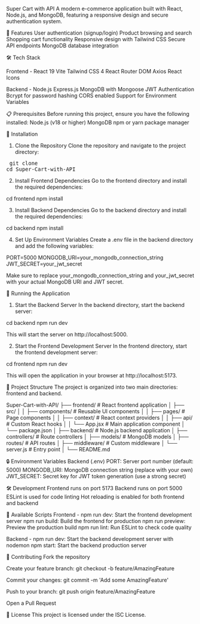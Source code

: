 Super Cart with API
A modern e-commerce application built with React, Node.js, and MongoDB, featuring a responsive design and secure authentication system.

🚀 Features
User authentication (signup/login)
Product browsing and search
Shopping cart functionality
Responsive design with Tailwind CSS
Secure API endpoints
MongoDB database integration


🛠️ Tech Stack

Frontend - 
React 19
Vite
Tailwind CSS 4
React Router DOM
Axios
React Icons

Backend - 
Node.js
Express.js
MongoDB with Mongoose
JWT Authentication
Bcrypt for password hashing
CORS enabled
Support for Environment Variables


📋 Prerequisites
Before running this project, ensure you have the following installed:
Node.js (v18 or higher)
MongoDB
npm or yarn package manager


🔧 Installation
1. Clone the Repository
Clone the repository and navigate to the project directory:

<pre> git clone <repository-url>
cd Super-Cart-with-API </pre>

2. Install Frontend Dependencies
Go to the frontend directory and install the required dependencies:

cd frontend
npm install

3. Install Backend Dependencies
Go to the backend directory and install the required dependencies:

cd backend
npm install

4. Set Up Environment Variables
Create a .env file in the backend directory and add the following variables:

PORT=5000
MONGODB_URI=your_mongodb_connection_string
JWT_SECRET=your_jwt_secret

Make sure to replace your_mongodb_connection_string and your_jwt_secret with your actual MongoDB URI and JWT secret.


🚀 Running the Application
1. Start the Backend Server
In the backend directory, start the backend server:

cd backend
npm run dev

This will start the server on http://localhost:5000.

2. Start the Frontend Development Server
In the frontend directory, start the frontend development server:

cd frontend
npm run dev

This will open the application in your browser at http://localhost:5173.


📁 Project Structure
The project is organized into two main directories: frontend and backend.

Super-Cart-with-API/
├── frontend/             # React frontend application
│   ├── src/
│   │   ├── components/   # Reusable UI components
│   │   ├── pages/        # Page components
│   │   ├── context/      # React context providers
│   │   ├── api/          # Custom React hooks
│   │   └── App.jsx       # Main application component
│   └── package.json
│
├── backend/             # Node.js backend application
│   ├── controllers/     # Route controllers
│   ├── models/          # MongoDB models
│   ├── routes/          # API routes
│   ├── middleware/      # Custom middleware
│   └── server.js        # Entry point
│
└── README.md


🔒 Environment Variables
Backend (.env)
PORT: Server port number (default: 5000)
MONGODB_URI: MongoDB connection string (replace with your own)
JWT_SECRET: Secret key for JWT token generation (use a strong secret)


🛠️ Development
Frontend runs on port 5173
Backend runs on port 5000
ESLint is used for code linting
Hot reloading is enabled for both frontend and backend


📝 Available Scripts
Frontend - 
npm run dev: Start the frontend development server
npm run build: Build the frontend for production
npm run preview: Preview the production build
npm run lint: Run ESLint to check code quality

Backend - 
npm run dev: Start the backend development server with nodemon
npm start: Start the backend production server


🤝 Contributing
Fork the repository


Create your feature branch: git checkout -b feature/AmazingFeature

Commit your changes: git commit -m 'Add some AmazingFeature'

Push to your branch: git push origin feature/AmazingFeature

Open a Pull Request

📄 License
This project is licensed under the ISC License.

